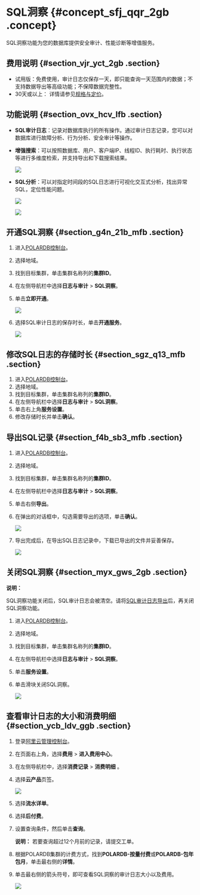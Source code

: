 # SQL洞察 {#concept_sfj_qqr_2gb .concept}

SQL洞察功能为您的数据库提供安全审计、性能诊断等增值服务。

## 费用说明 {#section_vjr_yct_2gb .section}

-   试用版：免费使用，审计日志仅保存一天，即只能查询一天范围内的数据；不支持数据导出等高级功能；不保障数据完整性。
-   30天或以上： 详情请参见[规格与定价](../../../../intl.zh-CN/产品定价/规格与定价.md#)。

## 功能说明 {#section_ovx_hcv_lfb .section}

-   **SQL审计日志**：记录对数据库执行的所有操作。通过审计日志记录，您可以对数据库进行故障分析、行为分析、安全审计等操作。
-   **增强搜索**：可以按照数据库、用户、客户端IP、线程ID、执行耗时、执行状态等进行多维度检索，并支持导出和下载搜索结果。

    ![](http://static-aliyun-doc.oss-cn-hangzhou.aliyuncs.com/assets/img/81394/156594457734838_zh-CN.png)

-   **SQL分析**：可以对指定时间段的SQL日志进行可视化交互式分析，找出异常SQL，定位性能问题。

    ![](http://static-aliyun-doc.oss-cn-hangzhou.aliyuncs.com/assets/img/81394/156594457734839_zh-CN.png)

    ![](http://static-aliyun-doc.oss-cn-hangzhou.aliyuncs.com/assets/img/81394/156594457734840_zh-CN.png)


## 开通SQL洞察 {#section_g4n_21b_mfb .section}

1.  进入[POLARDB控制台](https://polardb.console.aliyun.com/)。
2.  选择地域。
3.  找到目标集群，单击集群名称列的**集群ID**。
4.  在左侧导航栏中选择**日志与审计** \> **SQL洞察**。
5.  单击**立即开通**。

    ![](http://static-aliyun-doc.oss-cn-hangzhou.aliyuncs.com/assets/img/81394/156594457734841_zh-CN.png)

6.  选择SQL审计日志的保存时长，单击**开通服务**。

    ![](http://static-aliyun-doc.oss-cn-hangzhou.aliyuncs.com/assets/img/81394/156594457734842_zh-CN.png)


## 修改SQL日志的存储时长 {#section_sgz_q13_mfb .section}

1.  进入[POLARDB控制台](https://polardb.console.aliyun.com/)。
2.  选择地域。
3.  找到目标集群，单击集群名称列的**集群ID**。
4.  在左侧导航栏中选择**日志与审计** \> **SQL洞察**。
5.  单击右上角**服务设置**。
6.  修改存储时长并单击**确认**。

## 导出SQL记录 {#section_f4b_sb3_mfb .section}

1.  进入[POLARDB控制台](https://polardb.console.aliyun.com/)。
2.  选择地域。
3.  找到目标集群，单击集群名称列的**集群ID**。
4.  在左侧导航栏中选择**日志与审计** \> **SQL洞察**。
5.  单击右侧**导出**。
6.  在弹出的对话框中，勾选需要导出的选项，单击**确认**。

    ![](http://static-aliyun-doc.oss-cn-hangzhou.aliyuncs.com/assets/img/81394/156594457734843_zh-CN.png)

7.  导出完成后，在导出SQL日志记录中，下载已导出的文件并妥善保存。

    ![](http://static-aliyun-doc.oss-cn-hangzhou.aliyuncs.com/assets/img/81394/156594457834844_zh-CN.png)


## 关闭SQL洞察 {#section_myx_gws_2gb .section}

**说明：** 

SQL洞察功能关闭后，SQL审计日志会被清空。请将[SQL审计日志导出](#)后，再关闭SQL洞察功能。

1.  进入[POLARDB控制台](https://polardb.console.aliyun.com/)。
2.  选择地域。
3.  找到目标集群，单击集群名称列的**集群ID**。
4.  在左侧导航栏中选择**日志与审计** \> **SQL洞察**。
5.  单击**服务设置**。
6.  单击滑块关闭SQL洞察。

    ![](http://static-aliyun-doc.oss-cn-hangzhou.aliyuncs.com/assets/img/81394/156594457834845_zh-CN.png)


## 查看审计日志的大小和消费明细 {#section_ycb_ldv_ggb .section}

1.  登录[阿里云管理控制台](https://home.console.aliyun.com/new#/)。
2.  在页面右上角，选择**费用** \> **进入费用中心**。
3.  在左侧导航栏中，选择**消费记录** \> **消费明细** 。
4.  选择**云产品**页签。

    ![](http://static-aliyun-doc.oss-cn-hangzhou.aliyuncs.com/assets/img/81394/156594457835495_zh-CN.png)

5.  选择**流水详单**。
6.  选择**后付费**。
7.  设置查询条件，然后单击**查询**。

    **说明：** 若要查询超过12个月前的记录，请提交工单。

8.  根据POLARDB集群的计费方式，找到**POLARDB-按量付费**或**POLARDB-包年包月**，单击最右侧的**详情**。
9.  单击最右侧的箭头符号，即可查看SQL洞察的审计日志大小以及费用。

    ![](http://static-aliyun-doc.oss-cn-hangzhou.aliyuncs.com/assets/img/81394/156594457835494_zh-CN.png)


